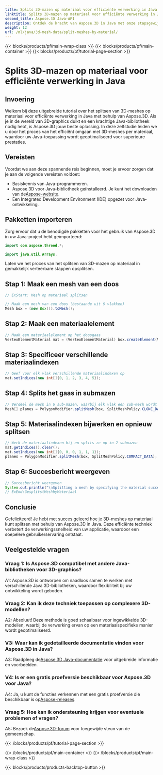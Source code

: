 ```yaml
---
title: Splits 3D-mazen op materiaal voor efficiënte verwerking in Java
linktitle: Splits 3D-mazen op materiaal voor efficiënte verwerking in Java
second_title: Aspose.3D Java-API
description: Ontdek de kracht van Aspose.3D in Java met onze stapsgewijze handleiding voor het efficiënt splitsen van 3D-meshes op materiaal. Verbeter de prestaties van uw applicatie naadloos.
weight: 12
url: /nl/java/3d-mesh-data/split-meshes-by-material/
---
```


{{< blocks/products/pf/main-wrap-class >}}
{{< blocks/products/pf/main-container >}}
{{< blocks/products/pf/tutorial-page-section >}}

# Splits 3D-mazen op materiaal voor efficiënte verwerking in Java

## Invoering

Welkom bij deze uitgebreide tutorial over het splitsen van 3D-meshes op materiaal voor efficiënte verwerking in Java met behulp van Aspose.3D. Als je in de wereld van 3D-graphics duikt en een krachtige Java-bibliotheek nodig hebt, is Aspose.3D jouw beste oplossing. In deze zelfstudie leiden we u door het proces van het efficiënt omgaan met 3D-meshes per materiaal, waardoor uw Java-toepassing wordt geoptimaliseerd voor superieure prestaties.

## Vereisten

Voordat we aan deze spannende reis beginnen, moet je ervoor zorgen dat je aan de volgende vereisten voldoet:

- Basiskennis van Java-programmeren.
-  Aspose.3D voor Java-bibliotheek geïnstalleerd. Je kunt het downloaden van de[Aspose-website](https://releases.aspose.com/3d/java/).
- Een Integrated Development Environment (IDE) opgezet voor Java-ontwikkeling.

## Pakketten importeren

Zorg ervoor dat u de benodigde pakketten voor het gebruik van Aspose.3D in uw Java-project hebt geïmporteerd:

```java
import com.aspose.threed.*;

import java.util.Arrays;
```


Laten we het proces van het splitsen van 3D-mazen op materiaal in gemakkelijk verteerbare stappen opsplitsen.

## Stap 1: Maak een mesh van een doos

```java
// ExStart: Mesh op materiaal splitsen

// Maak een mesh van een doos (bestaande uit 6 vlakken)
Mesh box = (new Box()).toMesh();
```

## Stap 2: Maak een materiaalelement

```java
// Maak een materiaalelement op het doosgaas
VertexElementMaterial mat = (VertexElementMaterial) box.createElement(VertexElementType.MATERIAL, MappingMode.POLYGON, ReferenceMode.INDEX);
```

## Stap 3: Specificeer verschillende materiaalindexen

```java
// Geef voor elk vlak verschillende materiaalindexen op
mat.setIndices(new int[]{0, 1, 2, 3, 4, 5});
```

## Stap 4: Splits het gaas in submazen

```java
// Verdeel de mesh in 6 sub-mazen, waarbij elk vlak een sub-mesh wordt
Mesh[] planes = PolygonModifier.splitMesh(box, SplitMeshPolicy.CLONE_DATA);
```

## Stap 5: Materiaalindexen bijwerken en opnieuw splitsen

```java
// Werk de materiaalindexen bij en splits ze op in 2 submazen
mat.getIndices().clear();
mat.setIndices(new int[]{0, 0, 0, 1, 1, 1});
planes = PolygonModifier.splitMesh(box, SplitMeshPolicy.COMPACT_DATA);
```

## Stap 6: Succesbericht weergeven

```java
// Succesbericht weergeven
System.out.println("\nSplitting a mesh by specifying the material successfully.");
// ExEnd:GesplitstMeshbyMateriaal
```

## Conclusie

Gefeliciteerd! Je hebt met succes geleerd hoe je 3D-meshes op materiaal kunt splitsen met behulp van Aspose.3D in Java. Deze efficiënte techniek verbetert de verwerkingssnelheid van uw applicatie, waardoor een soepelere gebruikerservaring ontstaat.

## Veelgestelde vragen

### Vraag 1: Is Aspose.3D compatibel met andere Java-bibliotheken voor 3D-graphics?

A1: Aspose.3D is ontworpen om naadloos samen te werken met verschillende Java 3D-bibliotheken, waardoor flexibiliteit bij uw ontwikkeling wordt geboden.

### Vraag 2: Kan ik deze techniek toepassen op complexere 3D-modellen?

A2: Absoluut! Deze methode is goed schaalbaar voor ingewikkelde 3D-modellen, waarbij de verwerking ervan op een materiaalspecifieke manier wordt geoptimaliseerd.

### V3: Waar kan ik gedetailleerde documentatie vinden voor Aspose.3D in Java?

 A3: Raadpleeg de[Aspose.3D Java-documentatie](https://reference.aspose.com/3d/java/) voor uitgebreide informatie en voorbeelden.

### V4: Is er een gratis proefversie beschikbaar voor Aspose.3D voor Java?

 A4: Ja, u kunt de functies verkennen met een gratis proefversie die beschikbaar is op[Aspose-releases](https://releases.aspose.com/).

### Vraag 5: Hoe kan ik ondersteuning krijgen voor eventuele problemen of vragen?

 A5: Bezoek de[Aspose.3D-forum](https://forum.aspose.com/c/3d/18) voor toegewijde steun van de gemeenschap.

{{< /blocks/products/pf/tutorial-page-section >}}

{{< /blocks/products/pf/main-container >}}
{{< /blocks/products/pf/main-wrap-class >}}

{{< blocks/products/products-backtop-button >}}
